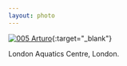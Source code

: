 ```yaml
---
layout: photo
---
```


[![005 Arturo](https://c1.staticflickr.com/1/372/19063113859_94ab91d270_c.jpg)](https://www.flickr.com/photos/131440297@N08/19063113859/){:target="_blank"}

London Aquatics Centre, London.

